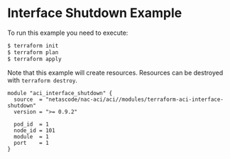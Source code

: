<!-- BEGIN_TF_DOCS -->
# Interface Shutdown Example

To run this example you need to execute:

```bash
$ terraform init
$ terraform plan
$ terraform apply
```

Note that this example will create resources. Resources can be destroyed with `terraform destroy`.

```hcl
module "aci_interface_shutdown" {
  source  = "netascode/nac-aci/aci//modules/terraform-aci-interface-shutdown"
  version = ">= 0.9.2"

  pod_id  = 1
  node_id = 101
  module  = 1
  port    = 1
}
```
<!-- END_TF_DOCS -->